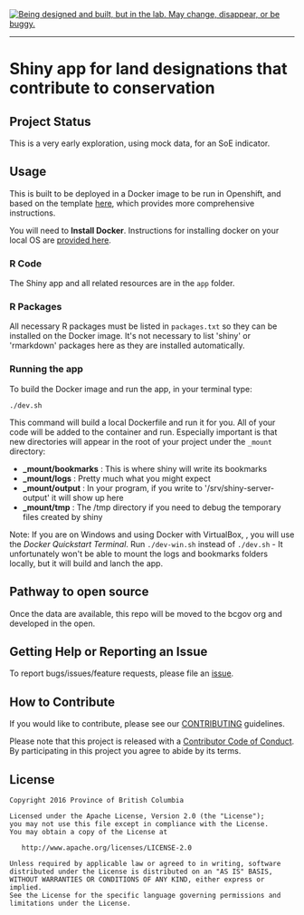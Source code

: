 <div id="devex-badge"><a rel="Exploration" href="https://github.com/BCDevExchange/docs/blob/master/discussion/projectstates.md"><img alt="Being designed and built, but in the lab. May change, disappear, or be buggy." style="border-width:0" src="http://bcdevexchange.org/badge/2.svg" title="Being designed and built, but in the lab. May change, disappear, or be buggy." /></a></div>

---

# Shiny app for land designations that contribute to conservation

## Project Status

This is a very early exploration, using mock data, for an SoE indicator.

## Usage

This is built to be deployed in a Docker image to be run in Openshift, and based 
on the template [here](https://github.com/BCDevExchange/simple-shiny-test), which 
provides more comprehensive instructions.

You will need to **Install Docker**. Instructions for installing docker on your 
local OS are [provided here](https://docs.docker.com/engine/installation/ "Yeah! Install Docker").

### R Code

The Shiny app and all related resources are in the `app` folder.

### R Packages

All necessary R packages must be listed in `packages.txt` so they can be 
installed on the Docker image. It's not necessary to list 'shiny' or 'rmarkdown' packages
here as they are installed automatically.

### Running the app

To build the Docker image and run the app, in your terminal type:

```
./dev.sh
```

This command will build a local Dockerfile and run it for you.  All of your code will be added to the container and run.  Especially important is that new directories
will appear in the root of your project under the `_mount` directory:

- **_mount/bookmarks** : This is where shiny will write its bookmarks
- **_mount/logs**      : Pretty much what you  might expect
- **_mount/output**    : In your program, if you write to '/srv/shiny-server-output' it will show up here
- **_mount/tmp**       : The /tmp directory if you need to debug the temporary files created by shiny

Note: If you are on Windows and using Docker with VirtualBox, , you will use the *Docker Quickstart Terminal*.  Run `./dev-win.sh` instead of `./dev.sh` - It unfortunately won't be able to mount the logs and bookmarks folders locally, but it will build and lanch the app.

## Pathway to open source

Once the data are available, this repo will be moved to the bcgov org and 
developed in the open.


## Getting Help or Reporting an Issue

To report bugs/issues/feature requests, please file an [issue](https://github.com/bcgov-c/land-designations-shinyapp/issues/).

## How to Contribute

If you would like to contribute, please see our [CONTRIBUTING](CONTRIBUTING.md) guidelines.

Please note that this project is released with a [Contributor Code of Conduct](CODE_OF_CONDUCT.md). By participating in this project you agree to abide by its terms.

## License

    Copyright 2016 Province of British Columbia

    Licensed under the Apache License, Version 2.0 (the "License");
    you may not use this file except in compliance with the License.
    You may obtain a copy of the License at 

       http://www.apache.org/licenses/LICENSE-2.0

    Unless required by applicable law or agreed to in writing, software
    distributed under the License is distributed on an "AS IS" BASIS,
    WITHOUT WARRANTIES OR CONDITIONS OF ANY KIND, either express or implied.
    See the License for the specific language governing permissions and
    limitations under the License.
